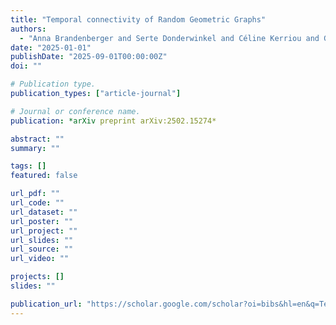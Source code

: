 ```yaml
---
title: "Temporal connectivity of Random Geometric Graphs"
authors:
  - "Anna Brandenberger and Serte Donderwinkel and Céline Kerriou and Gábor Lugosi and Rivka Mitchell"
date: "2025-01-01"
publishDate: "2025-09-01T00:00:00Z"
doi: ""

# Publication type.
publication_types: ["article-journal"]

# Journal or conference name.
publication: *arXiv preprint arXiv:2502.15274*

abstract: ""
summary: ""

tags: []
featured: false

url_pdf: ""
url_code: ""
url_dataset: ""
url_poster: ""
url_project: ""
url_slides: ""
url_source: ""
url_video: ""

projects: []
slides: ""

publication_url: "https://scholar.google.com/scholar?oi=bibs&hl=en&q=Temporal+connectivity+of+Random+Geometric+Graphs"
---
```

